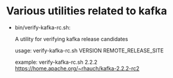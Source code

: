 # Various utilities related to kafka

- bin/verify-kafka-rc.sh:
  
  A utility for verifying kafka release candidates
  
  usage: verify-kafka-rc.sh VERSION REMOTE_RELEASE_SITE
  
  example: verify-kafka-rc.sh 2.2.2 https://home.apache.org/~rhauch/kafka-2.2.2-rc2
